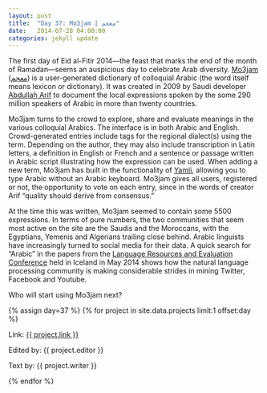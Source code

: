 ```yaml
---
layout: post
title:  "Day 37: Mo3jam | معجم"
date:   2014-07-28 04:00:00
categories: jekyll update
---
```


<!-- Remember to change the date above -->

The first day of Eid al-Fitir 2014—the feast that marks the end of the month of Ramadan—seems an auspicious day to celebrate Arab diversity.  [Mo3jam](http://en.mo3jam.com/) ([معجم](http://ar.mo3jam.com/)) is a user-generated dictionary of colloquial Arabic (the word itself means lexicon or dictionary).  It was created in 2009 by Saudi developer [Abdullah Arif](http://blachan.com/) to document the local expressions spoken by the some 290 million speakers of Arabic in more than twenty countries.

Mo3jam turns to the crowd to explore, share and evaluate meanings in the various colloquial Arabics. The interface is in both Arabic and English.  Crowd-generated entries include tags for the regional dialect(s) using the term.  Depending on the author, they may also include transcription in Latin letters, a definition in English or French and a sentence or passage written in Arabic script illustrating how the expression can be used.  When adding a new term, Mo3jam has built in the functionality of [Yamli](http://www.yamli.com/), allowing you to type Arabic without an Arabic keyboard.  Mo3jam gives all users, registered or not, the opportunity to vote on each entry, since in the words of creator Arif “quality should derive from consensus.”  
 
At the time this was written, Mo3jam seemed to contain some 5500 expressions. In terms of pure numbers, the two communities that seem most active on the site are the Saudis and the Moroccans, with the Egyptians, Yemenis and Algerians trailing close behind.
Arabic linguists have increasingly turned to social media for their data.  A quick search for “Arabic”  in the papers from the [Language Resources and Evaluation Conference](http://lrec2014.lrec-conf.org/en/conference-programme/list-accepted-papers/) held in Iceland in May 2014 shows how the natural language processing community is making considerable strides in mining Twitter, Facebook and Youtube. 

Who will start using Mo3jam next?





<!-- Remember to assign the day -->
{% assign day=37 %}
{% for project in site.data.projects limit:1 offset:day %}
<p>Link: <a href="{{ project.link }}">{{ project.link }}</a></p>
<p>Edited by: {{ project.editor }}</p>
<p>Text by: {{ project.writer }}</p>
{% endfor %}
